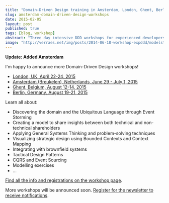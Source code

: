```yaml
---
title: "Domain-Driven Design training in Amsterdam, London, Ghent, Berlin"
slug: amsterdam-domain-driven-design-workshops
date: 2015-02-05
layout: post
published: true
tags: [blog, workshop]
abstract: "Three day intensive DDD workshops for experienced developers in the UK, the Netherlands, Germany, and Belgium."
image: "http://verraes.net/img/posts/2014-06-18-workshop-expddd/modelstorming.jpg"
---
```


**Update: Added Amsterdam**

I'm happy to announce more Domain-Driven Design workshops!

- [London, UK, April 22-24, 2015](https://www.eventbrite.co.uk/e/experiencing-domain-driven-design-workshop-with-mathias-verraes-tickets-15531735840)
- [Amsterdam (Breukelen), Netherlands, June 29 - July 1, 2015](https://www.zilverline.com/training/experiencing-domain-driven-design-2015-06-29)
- [Ghent, Belgium, August 12-14, 2015](/workshops/)
- [Berlin, Germany, August 19-21, 2015](/workshops/)

Learn all about:

- Discovering the domain and the Ubiquitous Language through Event Storming
- Creating a model to share insights between both technical and non-technical shareholders
- Applying General Systems Thinking and problem-solving techniques
- Visualizing strategic design using Bounded Contexts and Context Mapping
- Integrating with brownfield systems
- Tactical Design Patterns
- CQRS and Event Sourcing
- Modelling exercises
- ...

[Find all the info and registrations on the workshop page](/workshops/). 

More workshops will be announced soon. [Register for the newsletter to receive notifications](http://eepurl.com/1IAmf).


